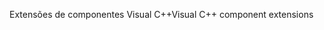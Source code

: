 <span data-ttu-id="335d2-101">Extensões de componentes Visual C++</span><span class="sxs-lookup"><span data-stu-id="335d2-101">Visual C++ component extensions</span></span>